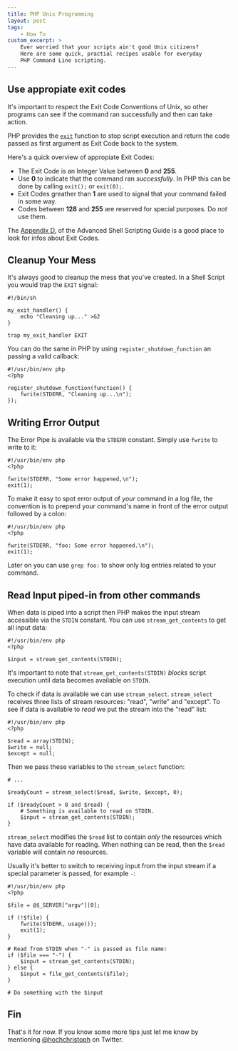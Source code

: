 ```yaml
---
title: PHP Unix Programming
layout: post
tags:
    - How To
custom_excerpt: >
    Ever worried that your scripts ain't good Unix citizens?
    Here are some quick, practial recipes usable for everyday
    PHP Command Line scripting.
---
```


## Use appropiate exit codes

It's important to respect the Exit Code Conventions of Unix, so other
programs can see if the command ran successfully and then can take
action.

PHP provides the [`exit`](http://at2.php.net/exit) function
to stop script execution and return the code passed as first argument as 
Exit Code back to the system.

Here's a quick overview of appropiate Exit Codes:

 * The Exit Code is an Integer Value between __0__ and __255__.
 * Use __0__ to indicate that the command ran _successfully_. In PHP this
   can be done by calling `exit();` or `exit(0);`. 
 * Exit Codes greather than __1__ are used to signal that your command
   failed in some way.
 * Codes between __128__ and __255__ are reserved for special purposes. Do
   _not_ use them.

The [Appendix D.](http://www.tldp.org/LDP/abs/html/exitcodes.html)
of the Advanced Shell Scripting Guide is a good place to look for
infos about Exit Codes.

## Cleanup Your Mess

It's always good to cleanup the mess that you've created. In a Shell
Script you would trap the `EXIT` signal:

    #!/bin/sh

    my_exit_handler() {
        echo "Cleaning up..." >&2
    }

    trap my_exit_handler EXIT

You can do the same in PHP by using `register_shutdown_function` an
passing a valid callback:

    #!/usr/bin/env php
    <?php

    register_shutdown_function(function() {
        fwrite(STDERR, "Cleaning up...\n");
    });

## Writing Error Output

The Error Pipe is available via the `STDERR` constant. Simply use
`fwrite` to write to it:

    #!/usr/bin/env php
    <?php

    fwrite(STDERR, "Some error happened,\n");
    exit(1);

To make it easy to spot error output of _your_ command in a log file,
the convention is to prepend your command's name in front of the error
output followed by a colon:

    #!/usr/bin/env php
    <?php

    fwrite(STDERR, "foo: Some error happened.\n");
    exit(1);

Later on you can use `grep foo:` to show only log entries related to
your command.

## Read Input piped-in from other commands

When data is piped into a script then PHP makes the input stream accessible via the `STDIN` constant. 
You can use `stream_get_contents` to get all input data:

    #!/usr/bin/env php
    <?php

    $input = stream_get_contents(STDIN);

It's important to note that `stream_get_contents(STDIN)` _blocks_ script
execution until data becomes available on `STDIN`.

To check if data is available we can use `stream_select`.
`stream_select` receives three lists of stream resources: "read",
"write" and "except". To see if data is available to _read_ we put the
stream into the "read" list:

    #!/usr/bin/env php
    <?php

    $read = array(STDIN);
    $write = null;
    $except = null;

Then we pass these variables to the `stream_select` function:

    # ...

    $readyCount = stream_select($read, $write, $except, 0);

    if ($readyCount > 0 and $read) {
        # Something is available to read on STDIN.
        $input = stream_get_contents(STDIN);
    }

`stream_select` modifies the `$read` list to contain _only_ the
resources which have data available for reading. When nothing 
can be read, then the `$read` variable will contain _no_ resources.

Usually it's better to switch to receiving input from the input stream
if a special parameter is passed, for example `-`:

    #!/usr/bin/env php
    <?php

    $file = @$_SERVER["argv"][0];

    if (!$file) {
        fwrite(STDERR, usage());
        exit(1);
    }

    # Read from STDIN when "-" is passed as file name:
    if ($file === "-") {
        $input = stream_get_contents(STDIN);
    } else {
        $input = file_get_contents($file);
    }

    # Do something with the $input

## Fin

That's it for now. If you know some more tips just let me know by mentioning
[@hochchristoph](http://twitter.com/hochchristoph) on Twitter.

